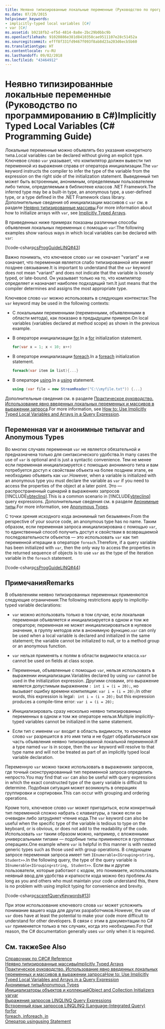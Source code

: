 ```yaml
---
title: Неявно типизированные локальные переменные (Руководство по программированию в C#)
ms.date: 07/20/2015
helpviewer_keywords:
- implicitly-typed local variables [C#]
- var [C#]
ms.assetid: b9218fb2-ef5d-4814-8a8e-2bc29b0bbc9b
ms.openlocfilehash: 91020886e381d8410358cae9511107e28c51452a
ms.sourcegitcommit: efff8f331fd9467f093f8ab8d23a203d6ecb5b60
ms.translationtype: HT
ms.contentlocale: ru-RU
ms.lasthandoff: 09/02/2018
ms.locfileid: "43464912"
---
```

# <a name="implicitly-typed-local-variables-c-programming-guide"></a><span data-ttu-id="06678-102">Неявно типизированные локальные переменные (Руководство по программированию в C#)</span><span class="sxs-lookup"><span data-stu-id="06678-102">Implicitly Typed Local Variables (C# Programming Guide)</span></span>
<span data-ttu-id="06678-103">Локальные переменные можно объявлять без указания конкретного типа.</span><span class="sxs-lookup"><span data-stu-id="06678-103">Local variables can be declared without giving an explicit type.</span></span> <span data-ttu-id="06678-104">Ключевое слово `var` указывает, что компилятор должен вывести тип переменной из выражения справа от оператора инициализации.</span><span class="sxs-lookup"><span data-stu-id="06678-104">The `var` keyword instructs the compiler to infer the type of the variable from the expression on the right side of the initialization statement.</span></span> <span data-ttu-id="06678-105">Выведенный тип может быть встроенным, анонимным, определяемым пользователем либо типом, определяемым в библиотеке классов .NET Framework.</span><span class="sxs-lookup"><span data-stu-id="06678-105">The inferred type may be a built-in type, an anonymous type, a user-defined type, or a type defined in the .NET Framework class library.</span></span> <span data-ttu-id="06678-106">Дополнительные сведения об инициализации массивов с `var` см. в разделе [Неявно типизированные массивы](../../../csharp/programming-guide/arrays/implicitly-typed-arrays.md).</span><span class="sxs-lookup"><span data-stu-id="06678-106">For more information about how to initialize arrays with `var`, see [Implicitly Typed Arrays](../../../csharp/programming-guide/arrays/implicitly-typed-arrays.md).</span></span>  
  
 <span data-ttu-id="06678-107">В приведенных ниже примерах показаны различные способы объявления локальных переменных с помощью `var`:</span><span class="sxs-lookup"><span data-stu-id="06678-107">The following examples show various ways in which local variables can be declared with `var`:</span></span>  
  
 [!code-csharp[csProgGuideLINQ#43](../../../csharp/programming-guide/arrays/codesnippet/CSharp/implicitly-typed-local-variables_1.cs)]  
  
 <span data-ttu-id="06678-108">Важно понимать, что ключевое слово `var` не означает "variant" и не означает, что переменная является слабо типизированной или имеет позднее связывание.</span><span class="sxs-lookup"><span data-stu-id="06678-108">It is important to understand that the `var` keyword does not mean "variant" and does not indicate that the variable is loosely typed, or late-bound.</span></span> <span data-ttu-id="06678-109">Он указывает только на то, что компилятор определяет и назначает наиболее подходящий тип.</span><span class="sxs-lookup"><span data-stu-id="06678-109">It just means that the compiler determines and assigns the most appropriate type.</span></span>  
  
 <span data-ttu-id="06678-110">Ключевое слово `var` можно использовать в следующих контекстах:</span><span class="sxs-lookup"><span data-stu-id="06678-110">The `var` keyword may be used in the following contexts:</span></span>  
  
-   <span data-ttu-id="06678-111">С локальными переменными (переменными, объявленными в области метода), как показано в предыдущем примере.</span><span class="sxs-lookup"><span data-stu-id="06678-111">On local variables (variables declared at method scope) as shown in the previous example.</span></span>  
  
-   <span data-ttu-id="06678-112">В операторе инициализации [for](../../../csharp/language-reference/keywords/for.md).</span><span class="sxs-lookup"><span data-stu-id="06678-112">In a [for](../../../csharp/language-reference/keywords/for.md) initialization statement.</span></span>  
  
    ```csharp  
    for(var x = 1; x < 10; x++)  
    ```  
  
-   <span data-ttu-id="06678-113">В операторе инициализации [foreach](../../../csharp/language-reference/keywords/foreach-in.md).</span><span class="sxs-lookup"><span data-stu-id="06678-113">In a [foreach](../../../csharp/language-reference/keywords/foreach-in.md) initialization statement.</span></span>  
  
    ```csharp  
    foreach(var item in list){...}  
    ```  
  
-   <span data-ttu-id="06678-114">В операторе [using](../../../csharp/language-reference/keywords/using-statement.md).</span><span class="sxs-lookup"><span data-stu-id="06678-114">In a [using](../../../csharp/language-reference/keywords/using-statement.md) statement.</span></span>  
  
    ```csharp  
    using (var file = new StreamReader("C:\\myfile.txt")) {...}  
    ```  
  
 <span data-ttu-id="06678-115">Дополнительные сведения см. в разделе [Практическое руководство. Использование явно введенных локальных переменных и массивов в выражении запроса](../../../csharp/programming-guide/classes-and-structs/how-to-use-implicitly-typed-local-variables-and-arrays-in-a-query-expression.md).</span><span class="sxs-lookup"><span data-stu-id="06678-115">For more information, see [How to: Use Implicitly Typed Local Variables and Arrays in a Query Expression](../../../csharp/programming-guide/classes-and-structs/how-to-use-implicitly-typed-local-variables-and-arrays-in-a-query-expression.md).</span></span>  
  
## <a name="var-and-anonymous-types"></a><span data-ttu-id="06678-116">Переменная var и анонимные типы</span><span class="sxs-lookup"><span data-stu-id="06678-116">var and Anonymous Types</span></span>  
 <span data-ttu-id="06678-117">Во многих случаях переменная `var` не является обязательной и предназначена только для синтаксического удобства.</span><span class="sxs-lookup"><span data-stu-id="06678-117">In many cases the use of `var` is optional and is just a syntactic convenience.</span></span> <span data-ttu-id="06678-118">Тем не менее если переменная инициализируется с помощью анонимного типа и вам потребуется доступ к свойствам объекта на более позднем этапе, ее необходимо объявить как `var`.</span><span class="sxs-lookup"><span data-stu-id="06678-118">However, when a variable is initialized with an anonymous type you must declare the variable as `var` if you need to access the properties of the object at a later point.</span></span> <span data-ttu-id="06678-119">Это — распространенный сценарий в выражениях запросов [!INCLUDE[vbteclinq](~/includes/vbteclinq-md.md)].</span><span class="sxs-lookup"><span data-stu-id="06678-119">This is a common scenario in [!INCLUDE[vbteclinq](~/includes/vbteclinq-md.md)] query expressions.</span></span> <span data-ttu-id="06678-120">Дополнительные сведения см. в разделе [Анонимные типы](../../../csharp/programming-guide/classes-and-structs/anonymous-types.md).</span><span class="sxs-lookup"><span data-stu-id="06678-120">For more information, see [Anonymous Types](../../../csharp/programming-guide/classes-and-structs/anonymous-types.md).</span></span>  
  
 <span data-ttu-id="06678-121">С точки зрения исходного кода анонимный тип безымянен.</span><span class="sxs-lookup"><span data-stu-id="06678-121">From the perspective of your source code, an anonymous type has no name.</span></span> <span data-ttu-id="06678-122">Таким образом, если переменная запроса инициализирована с помощью `var`, то единственный способ получить доступ к свойствам в возвращаемой последовательности объектов — это использовать `var` как тип переменной итерации в операторе `foreach`.</span><span class="sxs-lookup"><span data-stu-id="06678-122">Therefore, if a query variable has been initialized with `var`, then the only way to access the properties in the returned sequence of objects is to use `var` as the type of the iteration variable in the `foreach` statement.</span></span>  
  
 [!code-csharp[csProgGuideLINQ#44](../../../csharp/programming-guide/arrays/codesnippet/CSharp/implicitly-typed-local-variables_2.cs)]  
  
## <a name="remarks"></a><span data-ttu-id="06678-123">Примечания</span><span class="sxs-lookup"><span data-stu-id="06678-123">Remarks</span></span>  
 <span data-ttu-id="06678-124">В объявлениям неявно типизированных переменных применяются следующие ограничения:</span><span class="sxs-lookup"><span data-stu-id="06678-124">The following restrictions apply to implicitly-typed variable declarations:</span></span>  
  
-   <span data-ttu-id="06678-125">`var` можно использовать только в том случае, если локальная переменная объявляется и инициализируется в одном и том же операторе; переменная не может инициализироваться в нулевое значение, в группу методов или в анонимную функцию.</span><span class="sxs-lookup"><span data-stu-id="06678-125">`var` can only be used when a local variable is declared and initialized in the same statement; the variable cannot be initialized to null, or to a method group or an anonymous function.</span></span>  
  
-   <span data-ttu-id="06678-126">`var` нельзя применять к полям в области видимости класса.</span><span class="sxs-lookup"><span data-stu-id="06678-126">`var` cannot be used on fields at class scope.</span></span>  
  
-   <span data-ttu-id="06678-127">Переменные, объявленные с помощью `var`, нельзя использовать в выражении инициализации.</span><span class="sxs-lookup"><span data-stu-id="06678-127">Variables declared by using `var` cannot be used in the initialization expression.</span></span> <span data-ttu-id="06678-128">Другими словами, это выражение является допустимым выражением `: int i = (i = 20);`, но вызывает ошибку времени компиляции: `var i = (i = 20);`</span><span class="sxs-lookup"><span data-stu-id="06678-128">In other words, this expression is legal`: int i = (i = 20);` but this expression produces a compile-time error: `var i = (i = 20);`</span></span>  
  
-   <span data-ttu-id="06678-129">Инициализировать сразу несколько неявно типизированных переменных в одном и том же операторе нельзя.</span><span class="sxs-lookup"><span data-stu-id="06678-129">Multiple implicitly-typed variables cannot be initialized in the same statement.</span></span>  
  
-   <span data-ttu-id="06678-130">Если тип с именем `var` входит в область видимости, то ключевое слово `var` разрешится в это имя типа и не будет обрабатываться как часть объявления неявно типизированной локальной переменной.</span><span class="sxs-lookup"><span data-stu-id="06678-130">If a type named `var` is in scope, then the `var` keyword will resolve to that type name and will not be treated as part of an implicitly typed local variable declaration.</span></span>  
  
 <span data-ttu-id="06678-131">Переменную `var` можно также использовать в выражениях запросов, где точный сконструированный тип переменной запроса определить непросто.</span><span class="sxs-lookup"><span data-stu-id="06678-131">You may find that `var` can also be useful with query expressions in which the exact constructed type of the query variable is difficult to determine.</span></span> <span data-ttu-id="06678-132">Подобная ситуация может возникнуть в операциях группировки и сортировки.</span><span class="sxs-lookup"><span data-stu-id="06678-132">This can occur with grouping and ordering operations.</span></span>  
  
 <span data-ttu-id="06678-133">Кроме того, ключевое слово `var` может пригодиться, если конкретный тип переменной сложно набрать с клавиатуры, а также если он очевиден либо затрудняет чтение кода.</span><span class="sxs-lookup"><span data-stu-id="06678-133">The `var` keyword can also be useful when the specific type of the variable is tedious to type on the keyboard, or is obvious, or does not add to the readability of the code.</span></span> <span data-ttu-id="06678-134">Использовать `var` таким образом можно, например, с вложенными универсальными типами — подобные типы применяются в групповых операциях.</span><span class="sxs-lookup"><span data-stu-id="06678-134">One example where `var` is helpful in this manner is with nested generic types such as those used with group operations.</span></span> <span data-ttu-id="06678-135">В следующем запросе переменная запроса имеет тип `IEnumerable<IGrouping<string, Student>>`.</span><span class="sxs-lookup"><span data-stu-id="06678-135">In the following query, the type of the query variable is `IEnumerable<IGrouping<string, Student>>`.</span></span> <span data-ttu-id="06678-136">Если вы и другие пользователи, которые работают с кодом, это понимаете, использовать неявный ввод для удобства и краткости кода можно без проблем.</span><span class="sxs-lookup"><span data-stu-id="06678-136">As long as you and others who must maintain your code understand this, there is no problem with using implicit typing for convenience and brevity.</span></span>  
  
 [!code-csharp[cscsrefQueryKeywords#13](../../../csharp/language-reference/keywords/codesnippet/CSharp/implicitly-typed-local-variables_3.cs)]  
  
 <span data-ttu-id="06678-137">При этом использование ключевого слова `var` может усложнить понимание вашего кода для других разработчиков.</span><span class="sxs-lookup"><span data-stu-id="06678-137">However, the use of `var` does have at least the potential to make your code more difficult to understand for other developers.</span></span> <span data-ttu-id="06678-138">В связи с этим в документации по C# `var` применяется только в тех случаях, когда это необходимо.</span><span class="sxs-lookup"><span data-stu-id="06678-138">For that reason, the C# documentation generally uses `var` only when it is required.</span></span>  
  
## <a name="see-also"></a><span data-ttu-id="06678-139">См. также</span><span class="sxs-lookup"><span data-stu-id="06678-139">See Also</span></span>  
 [<span data-ttu-id="06678-140">Справочник по C#</span><span class="sxs-lookup"><span data-stu-id="06678-140">C# Reference</span></span>](../../../csharp/language-reference/index.md)  
 [<span data-ttu-id="06678-141">Неявно типизированные массивы</span><span class="sxs-lookup"><span data-stu-id="06678-141">Implicitly Typed Arrays</span></span>](../../../csharp/programming-guide/arrays/implicitly-typed-arrays.md)  
 [<span data-ttu-id="06678-142">Практическое руководство. Использование явно введенных локальных переменных и массивов в выражении запроса</span><span class="sxs-lookup"><span data-stu-id="06678-142">How to: Use Implicitly Typed Local Variables and Arrays in a Query Expression</span></span>](../../../csharp/programming-guide/classes-and-structs/how-to-use-implicitly-typed-local-variables-and-arrays-in-a-query-expression.md)  
 [<span data-ttu-id="06678-143">Анонимные типы</span><span class="sxs-lookup"><span data-stu-id="06678-143">Anonymous Types</span></span>](../../../csharp/programming-guide/classes-and-structs/anonymous-types.md)  
 [<span data-ttu-id="06678-144">Инициализаторы объектов и коллекций</span><span class="sxs-lookup"><span data-stu-id="06678-144">Object and Collection Initializers</span></span>](../../../csharp/programming-guide/classes-and-structs/object-and-collection-initializers.md)  
 [<span data-ttu-id="06678-145">var</span><span class="sxs-lookup"><span data-stu-id="06678-145">var</span></span>](../../../csharp/language-reference/keywords/var.md)  
 [<span data-ttu-id="06678-146">Выражения запросов LINQ</span><span class="sxs-lookup"><span data-stu-id="06678-146">LINQ Query Expressions</span></span>](../../../csharp/programming-guide/linq-query-expressions/index.md)  
 [<span data-ttu-id="06678-147">Встроенный язык запросов LINQ</span><span class="sxs-lookup"><span data-stu-id="06678-147">LINQ (Language-Integrated Query)</span></span>](../../../csharp/linq/index.md)  
 [<span data-ttu-id="06678-148">for</span><span class="sxs-lookup"><span data-stu-id="06678-148">for</span></span>](../../../csharp/language-reference/keywords/for.md)  
 [<span data-ttu-id="06678-149">foreach, in</span><span class="sxs-lookup"><span data-stu-id="06678-149">foreach, in</span></span>](../../../csharp/language-reference/keywords/foreach-in.md)  
 [<span data-ttu-id="06678-150">Оператор using</span><span class="sxs-lookup"><span data-stu-id="06678-150">using Statement</span></span>](../../../csharp/language-reference/keywords/using-statement.md)
